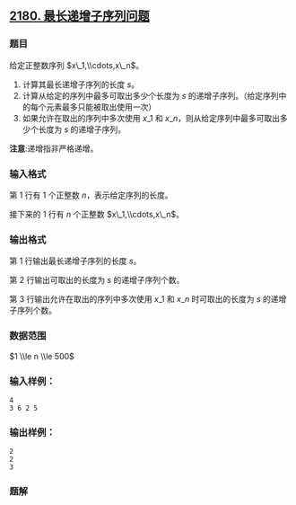 ## [2180\. 最长递增子序列问题](https://www.acwing.com/problem/content/2182/)

### 题目

给定正整数序列 $x\_1,\\cdots,x\_n$。

1. 计算其最长递增子序列的长度 $s$。
2. 计算从给定的序列中最多可取出多少个长度为 $s$ 的递增子序列。（给定序列中的每个元素最多只能被取出使用一次）
3. 如果允许在取出的序列中多次使用 $x\_1$ 和 $x\_n$，则从给定序列中最多可取出多少个长度为 $s$ 的递增子序列。

**注意**:递增指非严格递增。

### 输入格式

第 $1$ 行有 $1$ 个正整数 $n$，表示给定序列的长度。

接下来的 $1$ 行有 $n$ 个正整数 $x\_1,\\cdots,x\_n$。

### 输出格式

第 $1$ 行输出最长递增子序列的长度 $s$。

第 $2$ 行输出可取出的长度为 $s$ 的递增子序列个数。

第 $3$ 行输出允许在取出的序列中多次使用 $x\_1$ 和 $x\_n$ 时可取出的长度为 $s$ 的递增子序列个数。

### 数据范围

$1 \\le n \\le 500$

### 输入样例：

```
4
3 6 2 5
```

### 输出样例：

```
2
2
3
```

### 题解


